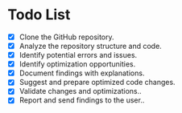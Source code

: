 # Todo List

- [x] Clone the GitHub repository.
- [x] Analyze the repository structure and code.
- [x] Identify potential errors and issues.
- [x] Identify optimization opportunities.
- [x] Document findings with explanations.
- [x] Suggest and prepare optimized code changes.
- [x] Validate changes and optimizations..
- [x] Report and send findings to the user..

